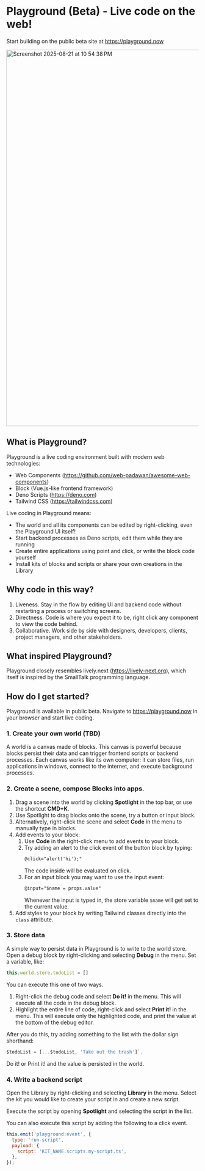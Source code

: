 # Playground (Beta) - Live code on the web!
Start building on the public beta site at https://playground.now

<img width="1710" height="984" alt="Screenshot 2025-08-21 at 10 54 38 PM" src="https://github.com/user-attachments/assets/82d1e9e3-98aa-4e1e-9431-de8c7f91f9b1" />

## What is Playground?

Playground is a live coding environment built with modern web technologies:
- Web Components (https://github.com/web-padawan/awesome-web-components)
- Block (Vue.js-like frontend framework)
- Deno Scripts (https://deno.com)
- Tailwind CSS (https://tailwindcss.com)

Live coding in Playground means:
- The world and all its components can be edited by right-clicking, even the Playground UI itself!
- Start backend processes as Deno scripts, edit them while they are running
- Create entire applications using point and click, or write the block code yourself
- Install kits of blocks and scripts or share your own creations in the Library

## Why code in this way?

1. Liveness. Stay in the flow by editing UI and backend code without restarting a process or switching screens.
2. Directness. Code is where you expect it to be, right click any component to view the code behind.
3. Collaborative. Work side by side with designers, developers, clients, project managers, and other stakeholders.

## What inspired Playground?

Playground closely resembles lively.next (https://lively-next.org), which itself is inspired by the SmallTalk programming language.

##  How do I get started?

Playground is available in public beta. Navigate to https://playground.now in your browser and start live coding.

### 1. Create your own world (TBD)

A world is a canvas made of blocks. This canvas is powerful because blocks persist their data and can trigger frontend scripts or backend processes. Each canvas works like its own computer: it can store files, run applications in windows, connect to the internet, and execute background processes.

### 2. Create a scene, compose Blocks into apps.

1. Drag a scene into the world by clicking **Spotlight** in the top bar, or use the shortcut **CMD+K**.  
2. Use Spotlight to drag blocks onto the scene, try a button or input block.  
3. Alternatively, right-click the scene and select **Code** in the menu to manually type in blocks.  
4. Add events to your block:  
   1. Use **Code** in the right-click menu to add events to your block.  
   2. Try adding an alert to the click event of the button block by typing:  
      ```html
      @click="alert('hi');"
      ```  
      The code inside will be evaluated on click.  
   3. For an input block you may want to use the input event:  
      ```html
      @input="$name = props.value"
      ```  
      Whenever the input is typed in, the store variable `$name` will get set to the current value.  
5. Add styles to your block by writing Tailwind classes directly into the `class` attribute.

### 3. Store data

A simple way to persist data in Playground is to write to the world store. Open a debug block by right-clicking and selecting **Debug** in the menu. Set a variable, like:

```javascript
this.world.store.todoList = []
```

You can execute this one of two ways.

1. Right-click the debug code and select **Do it!** in the menu. This will execute all the code in the debug block.
2. Highlight the entire line of code, right-click and select **Print it!** in the menu. This will execute only the highlighted code, and print the value at the bottom of the debug editor.

After you do this, try adding something to the list with the dollar sign shorthand:

```javascript
$todoList = [...$todoList, 'Take out the trash']`.
```

Do it! or Print it! and the value is persisted in the world.

### 4. Write a backend script

Open the Library by right-clicking and selecting **Library** in the menu. Select the kit you would like to create your script in and create a new script.

Execute the script by opening **Spotlight** and selecting the script in the list.

You can also execute this script by adding the following to a click event.

```javascript
this.emit('playground:event', {
  type: 'run-script',
  payload: {
    script: 'KIT_NAME.scripts.my-script.ts',
  },
});
```
